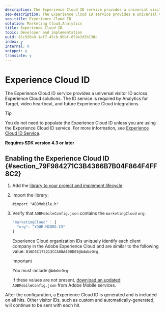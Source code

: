 ```yaml
---
description: The Experience Cloud ID service provides a universal visitor ID across Experience Cloud solutions. The ID service is required by Analytics for Target, video heartbeat, and future Experience Cloud integrations.
seo-description: The Experience Cloud ID service provides a universal visitor ID across Experience Cloud solutions. The ID service is required by Analytics for Target, video heartbeat, and future Experience Cloud integrations.
seo-title: Experience Cloud ID
solution: Marketing Cloud,Analytics
title: Experience Cloud ID
topic: Developer and implementation
uuid: 81c920a0-1af7-45cb-9bbf-859e2d3b130c
index: y
internal: n
snippet: y
translate: y
---
```


# Experience Cloud ID

The Experience Cloud ID service provides a universal visitor ID across Experience Cloud solutions. The ID service is required by Analytics for Target, video heartbeat, and future Experience Cloud integrations.

>[!TIP]
>
>You do not need to populate the Experience Cloud ID unless you are using the Experience Cloud ID service. For more information, see [Experience Cloud ID Service](https://marketing.adobe.com/resources/help/en_US/mcvid/).

**Requires SDK version 4.3 or later**

## Enabling the Experience Cloud ID {#section_79F984271C3B4366B7B04F864F4FF8C2}

1. Add the [library to your project and implement lifecycle](../getting_started/dev_qs.md#concept_13176B6E37F547D6935E37125F457972). 
1. Import the library: 

   ```
   #import "ADBMobile.h"
   ```

1. Verify that `ADBMobileConfig.json` contains the `marketingCloud` `org`: 

   ```js
   "marketingCloud" : { 
     "org": "YOUR-MCORG-ID" 
   }
   ```

   Experience Cloud organization IDs uniquely identify each client company in the Adobe Experience Cloud and are similar to the following value: `016D5C175213CCA80A490D05@AdobeOrg`.

   >[!IMPORTANT]
   >
   >You must include `@AdobeOrg`.

   If these values are not present, [download an updated](../getting_started/requirements.md#section_044C17DF82BC4FD8A3E409C456CE9A46) `ADBMobileConfig.json` from Adobe Mobile services.

After the configuration, a Experience Cloud ID is generated and is included on all hits. Other visitor IDs, such as custom and automatically-generated, will continue to be sent with each hit. 
